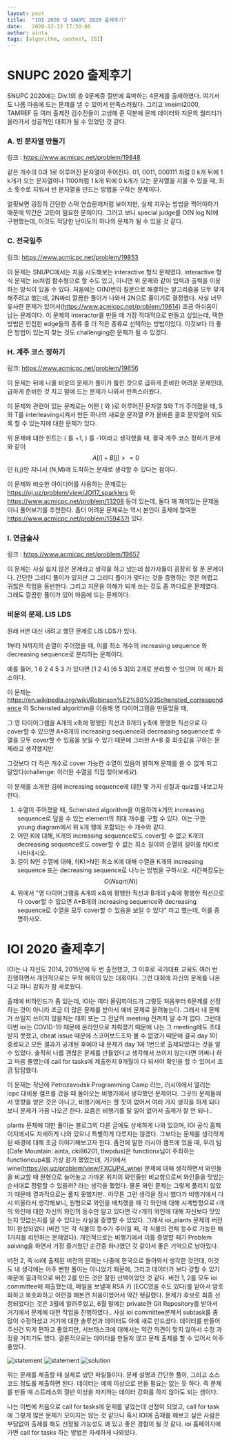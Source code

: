 ```yaml
---
layout: post
title:  "IOI 2020 및 SNUPC 2020 출제후기"
date:   2020-12-13 17:30:00
author: ainta
tags: [algorithm, contest, IOI]
---
```



# SNUPC 2020 출제후기

SNUPC 2020에는 Div.1의 총 9문제중 절반에 육박하는 4문제를 출제하였다. 여기서도 나름 마음에 드는 문제를 낼 수 있어서 만족스러웠다. 그리고 imeimi2000, TAMREF 등 여러 출제진 검수진들이 고생해 준 덕분에 문제 데이터와 지문의 퀄리티가 올라가서 성공적인 대회가 될 수 있었던 것 같다.

### A. 빈 문자열 만들기

링크 : https://www.acmicpc.net/problem/19848

같은 개수의 0과 1로 이루어진 문자열이 주어진다. 01, 0011, 000111 처럼 0 k개 뒤에 1 k개가 오는 문자열이나 1100처럼 1 k개 뒤에 0 k개가 오는 문자열을 지울 수 있을 때, 최소 횟수로 지워서 빈 문자열을 만드는 방법을 구하는 문제이다.

얼핏보면 굉장히 간단한 스택 연습문제처럼 보이지만, 실제 지우는 방법을 찍어야하기 때문에 약간은 고민이 필요한 문제이다. 그러고 보니 special judge를 O(N log N)에 구현했는데, 이것도 적당한 난이도의 하나의 문제가 될 수 있을 것 같다.



### C. 전국일주

링크: https://www.acmicpc.net/problem/19853

이 문제는 SNUPC에서는 처음 시도해보는 interactive 형식 문제였다. interactive 형식 문제는 ioi처럼 함수형으로 할 수도 있고, 아니면 위 문제와 같이 입력과 출력을 이용하는 방식이 있을 수 있다. 처음에는 O(N)번의 질문으로 해결하는 알고리즘을 모두 맞게 해주려고 했는데, 2N짜리 깔끔한 풀이가 나와서 2N으로 줄이기로 결정했다. 사실 너무 유사한 문제가 있어서(https://www.acmicpc.net/problem/19614) 조금 아쉬움이 남는 문제이다. 이 문제의 interactor를 만들 때 가장 적대적으로 만들고 싶었는데, 택한 방법은 인접한 edge들의 종류 중 더 적은 종류로 선택하는 방법이었다. 이것보다 더 좋은 방법이 있는지 찾는 것도 challenging한 문제가 될 수 있겠다.



### H. 계주 코스 정하기

링크: https://www.acmicpc.net/problem/19856

이 문제는 뒤에 나올 비운의 문제가 풀이가 틀린 것으로 급하게 준비한 어려운 문제인데, 급하게 준비한 것 치고 맘에 드는 문제가 나와서 만족스러웠다.

이 문제와 관련이 있는 문제로는 어떤 ( 와 )로 이루어진 문자열 S와 T가 주어졌을 때, S와 T를 interleaving시켜서 만든 하나의 새로운 문자열 P가 올바른 괄호 문자열이 되도록 할 수 있는지에 대한 문제가 있다. 

위 문제에 대한 힌트는 ( 를 +1, ) 를 -1이라고 생각했을 때, 결국 계주 코스 정하기 문제와 같이 $$A[i]+B[j] >= 0$$인 (i,j)만 지나서 (N,M)에 도착하는 문제로 생각할 수 있다는 점이다. 

이 문제와 비슷한 아이디어를 사용하는 문제로는 https://oj.uz/problem/view/JOI17_sparklers 와 https://www.acmicpc.net/problem/13208 등이 있는데, 둘다 꽤 재미있는 문제들이니 풀어보기를 추천한다. 좀더 어려운 문제로는 역시 본인이 출제에 참여한 https://www.acmicpc.net/problem/15943가 있다.



### I. 연금술사

링크 : https://www.acmicpc.net/problem/19857

이 문제는 사실 쉽지 않은 문제라고 생각을 하고 냈는데 참가자들이 굉장히 잘 푼 문제이다. 간단한 그리디 풀이가 있지만 그 그리디 풀이가 맞다는 것을 증명하는 것은 어렵고 귀찮은 작업을 동반한다. 그리고 지문을 이해가 되게 쓰는 것도 좀 까다로운 문제였다. 그래도 깔끔한 풀이가 있어 마음에 드는 문제이다. 



### 비운의 문제. LIS LDS

원래 H번 대신 내려고 했던 문제로 LIS LDS가 있다.

1부터 N까지의 순열이 주어졌을 때, 이를 최소 개수의 increasing sequence 와 decreasing sequence로 분리하는 문제이다.

예를 들어, 1 6 2 4 5 3 가 있다면 [1 2 4] [6 5 3]의 2개로 분리할 수 있으며 이 때가 최소이다. 

이 문제는 https://en.wikipedia.org/wiki/Robinson%E2%80%93Schensted_correspondence 의 Schensted algorithm을 이용해 영 다이어그램을 만들었을 때,

그 영 다이어그램을 A개의 x축에 평행한 직선과 B개의 y축에 평행한 직선으로 다 cover할 수 있으면 A+B개의 increasing sequence와 decreasing sequence로 수열을 모두 cover할 수 있음을 보일 수 있기 때문에 그러한 A+B 중 최솟값을 구하는 문제라고 생각했지만

그것보다 더 적은 개수로 cover 가능한 수열이 있음이 밝혀져 문제를 쓸 수 없게 되고 말았다(challenge: 이러한 수열을 직접 찾아보세요).

이 문제를 소개한 김에 increasing sequence에 대한 몇 가지 성질과 quiz를 내보고자 한다.

1. 수열이 주어졌을 때, Schensted algorithm을 이용하여 k개의  increasing sequence로 덮을 수 있는 element의 최대 개수를 구할 수 있다. 이는 구한 young diagram에서 위 k개 행에 포함되는 수 개수와 같다.
2. 어떤 K에 대해, K개의 increasing sequence로도 cover할 수 없고 K개의 decreasing sequence로도 cover할 수 없는 최소 길이의 순열의 길이를 f(K)로 나타내시오.
3. 길이 N인 수열에 대해, f(K)>N인 최소 K에 대해 수열을 K개의 increasing sequence 또는 decreasing sequence로 나누는 방법을 구하시오. 시간복잡도는 $$O(N sqrt(N))$$
4. 위에서 "영 다이어그램을 A개의 x축에 평행한 직선과 B개의 y축에 평행한 직선으로 다 cover할 수 있으면 A+B개의 increasing sequence와 decreasing sequence로 수열을 모두 cover할 수 있음을 보일 수 있다" 라고 했는데, 이를 증명하시오.



# IOI 2020 출제후기



IOI는 나 자신도 2014, 2015년에 두 번 출전했고, 그 이후로 국가대표 교육도 여러 번 진행하면서 개인적으로는 무척 애착이 있는 대회이다.
그런 대회에 자신의 문제를 나온다고 하니 감회가 참 새로웠다.





출제에 비하인드가 좀 있는데, IOI는 여타 올림피아드가 그렇듯 처음부터 6문제를 선정하는 것이 아니라 조금 더 많은 문제를 받아서 예비 문제로 올려놓는다. 그래서 내 문제가 쓰일지 쓰이지 않을지는 대회 또는 그 전날의 meeting 전까지 알 수가 없다. 그런데 이번 ioi는 COVID-19 때문에 온라인으로 치뤄졌기 때문에 나는 그 meeting에도 초대받지 못했고, cheat issue 때문에 스코어보드조차 볼 수 없었기 때문에 결국 day 1이 종료되고 모든 결과가 공개된 후에야 내 문제가 day 1에 1번으로 출제되었다는 것을 알 수 있었다. 솔직히 나름 괜찮은 문제를 만들었다고 생각해서 쓰이지 않는다면 어쩌나 하고 마음 졸였는데 call for tasks에 제출한지 9개월이 다 되서야 확인을 할 수 있어서 조금 답답했다.

이 문제는 작년에 Petrozavodsk Programming Camp 라는, 러시아에서 열리는 icpc 대비용 캠프를 갔을 때 돌아오는 비행기에서 생각했던 문제이다. 그곳의 문제들에서 영향을 얻은 것은 아니고, 비행기에서는 할 짓이 없어서 여러 가지 생각을 하게 되다보니 문제가 가끔 나오곤 한다. 요즘은 비행기를 탈 일이 없어서 출제가 잘 안 되나..

plants 문제에 대한 풀이는 블로그의 다른 글에도 상세하게 나와 있으며, IOI 공식 홈페이지에서도 자세하게 나와 있으니 특별하게 다루지는 않겠다. 그보다는 문제를 생각하게 된 배경에 대해 조금 이야기해보고자 한다. 좀전에 말한 러시아 캠프에 있을 때, 우리 팀(Cafe Mountain: ainta, cki86201, tlwpdus)은 functionx님이 주최하는 functioncup4를 가상 참가 했었는데, 거기에서 wine(https://oj.uz/problem/view/FXCUP4_wine) 문제에 대해 생각하면서 와인들을 비교할 때 원형으로 늘어놓고 가까운 위치의 와인들만 비교함으로써 와인들을 맛있는 순서대로 정렬할 수 있을까? 라는 생각을 했었다. 물론 와인 문제는 그렇게 풀리지 않았기 때문에 결과적으로는 풀지 못했지만.. 아무튼 그런 생각을 잠시 했다가 비행기에서 다시 떠올라서 생각해보니, 원형으로 와인을 배치했을 때 각 와인에 대해 시계방향으로 r개의 와인에 대한 자신의 와인의 등수만 알고 있다면 각 r개의 와인에 대해 자신보다 맛있는지 맛없는지를 알 수 있다는 사실을 증명할 수 있었다. 그래서 ioi_plants 문제의 버전 1이 완성되었다 (버전 1은 각 식물의 등수가 주어질 때, 각 식물의 전체 등수로 가능한 해 1가지를 리턴하는 문제였다). 개인적으로는 비행기에서 이를 증명할 때가 Problem solving을 하면서 가장 즐거웠던 순간중 하나였던 것 같아서 좋은 기억으로 남아있다.

버전 2, 즉 ioi에 출제된 버전의 문제는 나중에 한국으로 돌아와서 생각한 것인데, 이것도 내 생각에는 아주 뻔한 풀이는 아니었기 때문에, 그리고 데이터가 보다 강할 수 있기 때문에 결과적으로 버전 2를 만든 것은 잘한 선택이었던 것 같다. 버전 1, 2를 모두 ioi committee에 제출했는데, 메일을 보낼때 RSA 키 (ECC였을 수도 있다)를 받아서 암호화하고 복호화하고 이런걸 해본건 처음이었어서 약간 헷갈렸다. 문제가 후보로 최종 선정되었다는 것은 3월에 알려주었고, 6월 말에는 private한 Git Repository를 받아서 거기에서 문제에 대한 작업을 진행하였다.. 사실 ioi committee분께서 subtask를 좀 많이 수정하셨고 거기에 대한 솔루션과 데이터도 아예 새로 만드셨다. 데이터를 만들어주신건 되게 편하고 좋았지만, 서브태스크에 대해서는 약간 의견이 맞지 않아서 수정 과정을 거치기도 했다. 결론적으로는 데이터를 만들지 않고 문제 출제를 할 수 있어서 아주 좋았다.

 ![statement](../assets/images/ioi-2020-ainta/plant1.png)
 ![statement](../assets/images/ioi-2020-ainta/plant2.png)
 ![solution](../assets/images/ioi-2020-ainta/sol1.png)

위는 문제를 제출할 때 실제로 냈던 파일들이다. 문제 설명과 간단한 풀이, 그리고 소스 코드 정도를 제출하면 된다. 데이터는 예제 이상으로 만들 필요는 없는 듯 하다. 즉 문제를 만들 때 스트레스의 절반 이상을 차지하는 데이터 강화를 하지 않아도 되는 셈이다.

나는 이번에 처음으로 call for tasks에 문제를 넣었는데 선정이 되었고, call for task에 그렇게 많은 문제가 모이지는 않는 것 같으니 혹시 IOI에 출제를 해보고 싶은 사람은 부담없이 출제를 해도 선정될 가능성도 꽤 있고 좋은 경험이 될 것 같다. ioi 홈페이지에 가면 call for tasks 하는 방법은 자세하게 나와있다.

